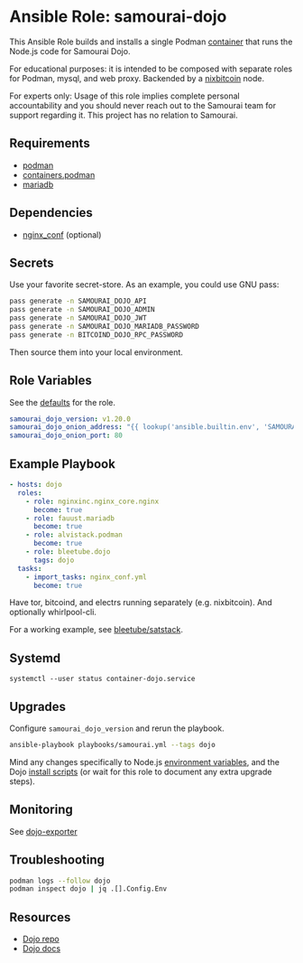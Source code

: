 # Ansible Role: samourai-dojo

This Ansible Role builds and installs a single Podman [container](https://github.com/samourai/docker) that runs the Node.js code for Samourai Dojo.

For educational purposes: it is intended to be composed with separate roles for Podman, mysql, and web proxy. Backended by a [nixbitcoin](https://github.com/fort-nix/nix-bitcoin) node. 

For experts only: Usage of this role implies complete personal accountability and you should never reach out to the Samourai team for support regarding it. This project has no relation to Samourai.

## Requirements

* [podman](docs/PODMAN.md)
* [containers.podman](https://github.com/containers/ansible-podman-collections)
* [mariadb](docs/DATABASE.md)

## Dependencies

* [nginx_conf](docs/NGINX.md) (optional)

## Secrets

Use your favorite secret-store. As an example, you could use GNU pass:

```bash
pass generate -n SAMOURAI_DOJO_API
pass generate -n SAMOURAI_DOJO_ADMIN
pass generate -n SAMOURAI_DOJO_JWT
pass generate -n SAMOURAI_DOJO_MARIADB_PASSWORD
pass generate -n BITCOIND_DOJO_RPC_PASSWORD
```

Then source them into your local environment.

## Role Variables

See the [defaults](defaults/main.yml) for the role.

```yaml
samourai_dojo_version: v1.20.0
samourai_dojo_onion_address: "{{ lookup('ansible.builtin.env', 'SAMOURAI_DOJO_ONION') }}"
samourai_dojo_onion_port: 80
```

## Example Playbook

```yaml
- hosts: dojo
  roles:
    - role: nginxinc.nginx_core.nginx
      become: true
    - role: fauust.mariadb
      become: true
    - role: alvistack.podman
      become: true
    - role: bleetube.dojo
      tags: dojo
  tasks:
    - import_tasks: nginx_conf.yml
      become: true
```

Have tor, bitcoind, and electrs running separately (e.g. nixbitcoin). And optionally whirlpool-cli.

For a working example, see [bleetube/satstack](https://github.com/bleetube/satstack).

## Systemd

```
systemctl --user status container-dojo.service
```

## Upgrades

Configure `samourai_dojo_version` and rerun the playbook.

```bash
ansible-playbook playbooks/samourai.yml --tags dojo
```

Mind any changes specifically to Node.js [environment variables](https://code.samourai.io/dojo/samourai-dojo/-/tree/master/docker/my-dojo/node), and the Dojo [install scripts](https://code.samourai.io/dojo/samourai-dojo/-/tree/master/docker/my-dojo/install) (or wait for this role to document any extra upgrade steps).

## Monitoring

See [dojo-exporter](https://github.com/bleetube/dojo_exporter)

## Troubleshooting

```bash
podman logs --follow dojo
podman inspect dojo | jq .[].Config.Env
```

## Resources

* [Dojo repo](https://code.samourai.io/dojo/samourai-dojo)
* [Dojo docs](https://docs.samourai.io/en/dojo)